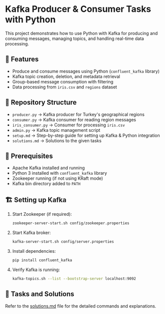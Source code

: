 # Kafka Producer & Consumer Tasks with Python

This project demonstrates how to use Python with Kafka for producing and consuming messages, managing topics, and handling real-time data processing.

## 🚀 Features
- Produce and consume messages using Python (`confluent_kafka` library)
- Kafka topic creation, deletion, and metadata retrieval
- Group-based message consumption with filtering
- Data processing from `iris.csv` and `regions` dataset

## 📁 Repository Structure
- `producer.py` → Kafka producer for Turkey's geographical regions
- `consumer.py` → Kafka consumer for reading region messages
- `iris_consumer.py` → Consumer for processing `iris.csv`
- `admin.py` → Kafka topic management script
- `setup.md` → Step-by-step guide for setting up Kafka & Python integration
- `solutions.md` → Solutions to the given tasks

## 🔧 Prerequisites
- Apache Kafka installed and running
- Python 3 installed with `confluent_kafka` library
- Zookeeper running (if not using KRaft mode)
- Kafka bin directory added to `PATH`

## 🏗️ Setting up Kafka
1. Start Zookeeper (if required):
   ```bash
   zookeeper-server-start.sh config/zookeeper.properties
   ```

2. Start Kafka broker:
   ```bash
   kafka-server-start.sh config/server.properties
   ```

3. Install dependencies:
   ```bash
   pip install confluent_kafka
   ```

4. Verify Kafka is running:
   ```bash
   kafka-topics.sh --list --bootstrap-server localhost:9092
   ```

## 📌 Tasks and Solutions
Refer to the [solutions.md](solutions.md) file for the detailed commands and explanations.
